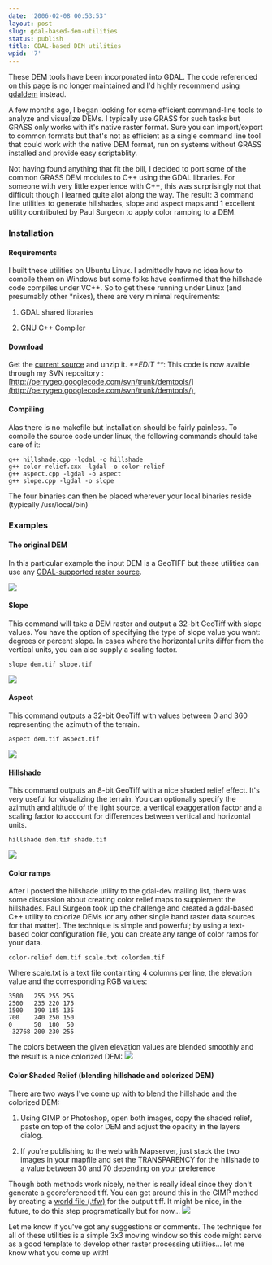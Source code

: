 ```yaml
---
date: '2006-02-08 00:53:53'
layout: post
slug: gdal-based-dem-utilities
status: publish
title: GDAL-based DEM utilities
wpid: '7'
---
```


<div class="alert alert-error">These DEM tools have been incorporated into GDAL. The code referenced on this page is no longer maintained and I'd highly recommend using <a href="http://www.gdal.org/gdaldem.html">gdaldem</a> instead.</div>

A few months ago, I began looking for some efficient command-line tools to analyze and visualize DEMs. I typically use GRASS for such tasks but GRASS only works with it's native raster format. Sure you can import/export to common formats but that's not as efficient as a single command line tool that could work with the native DEM format, run on systems without GRASS installed and provide easy scriptablity.  

Not having found anything that fit the bill, I decided to port some of the common GRASS DEM modules to C++ using the GDAL libraries. For someone with very little experience with C++, this was surprisingly not that difficult though I learned quite alot along the way.  The result: 3 command line utilities to generate hillshades, slope and aspect maps and 1 excellent utility contributed by Paul Surgeon to apply color ramping to a DEM.



###  Installation 





#### Requirements



I built these utilities on Ubuntu Linux. I admittedly have no idea how to compile them on Windows but some folks have confirmed that the hillshade code compiles under VC++. So to get these running under Linux (and presumably other *nixes), there are very minimal requirements:




 
  1. GDAL shared libraries  

 
  2. GNU C++ Compiler





#### Download


Get the [current source](/download/gdaldemtools_20060207.zip) and unzip it.  _**EDIT **_: This code is now avaible through my SVN repository : [http://perrygeo.googlecode.com/svn/trunk/demtools/](http://perrygeo.googlecode.com/svn/trunk/demtools/),



#### Compiling


Alas there is no makefile but installation should be fairly painless. To compile the source code under linux, the following commands should take care of it:


    g++ hillshade.cpp -lgdal -o hillshade
    g++ color-relief.cxx -lgdal -o color-relief
    g++ aspect.cpp -lgdal -o aspect
    g++ slope.cpp -lgdal -o slope
     



The four binaries can then be placed wherever your local binaries reside (typically /usr/local/bin)



###  Examples 





#### The original DEM


In this particular example the input DEM is a GeoTIFF but these utilities can use any [GDAL-supported raster source](http://gdal.maptools.org/formats_list.html).

![](/assets/img/dem/dem.jpg)



####  Slope 


This command will take a DEM raster and output a 32-bit GeoTiff with slope values. You have the option of specifying the type of slope value you want: degrees or percent slope. In cases where the horizontal units differ from the vertical units, you can also supply a scaling factor.



    slope dem.tif slope.tif


![](/assets/img/dem/slope.jpg)



####  Aspect 


This command outputs a 32-bit GeoTiff with values between 0 and 360 representing the azimuth of the terrain.



    aspect dem.tif aspect.tif


![](/assets/img/dem/aspect.jpg)



####  Hillshade 


This command outputs an 8-bit GeoTiff with a nice shaded relief effect. It's very useful for visualizing the terrain. You can optionally specify the azimuth and altitude of the light source, a vertical exaggeration factor and a scaling factor to account for differences between vertical and horizontal units.



    hillshade dem.tif shade.tif


![](/assets/img/dem/shade.jpg)



####  Color ramps 



After I posted the hillshade utility to the gdal-dev mailing list, there was some discussion about creating color relief maps to supplement the hillshades. Paul Surgeon took up the challenge and created a gdal-based C++ utility to colorize DEMs (or any other single band raster data sources for that matter). The technique is simple and powerful; by using a text-based color configuration file, you can create any range of color ramps for your data. 



    color-relief dem.tif scale.txt colordem.tif


Where scale.txt is a text file containting 4 columns per line, the elevation value and the corresponding RGB values:


    3500   255 255 255
    2500   235 220 175
    1500   190 185 135
    700    240 250 150
    0      50  180  50
    -32768 200 230 255
     



The colors between the given elevation values are blended smoothly and the result is a nice colorized DEM:
![](/assets/img/dem/colordem.jpg)



####  Color Shaded Relief (blending hillshade and colorized DEM) 


There are two ways I've come up with to blend the hillshade and the colorized DEM:



 
  1. Using GIMP or Photoshop, open both images, copy the shaded relief, paste on top of the color DEM and adjust the opacity in the layers dialog.
 
  2. If you're publishing to the web with Mapserver, just stack the two images in your mapfile and set the TRANSPARENCY for the hillshade to a value between 30 and 70 depending on your preference



 Though both methods work nicely, neither is really ideal since they don't generate a georeferenced tiff.  You can get around this in the GIMP method by creating a [world file (.tfw)](http://gdal.maptools.org/frmt_various.html#WLD) for the output tiff. It might be nice, in the future, to do this step programatically but for now...
![](/assets/img/dem/combine.jpg)


Let me know if you've got any suggestions or comments. The technique for all of these utilities is a simple 3x3 moving window so this code might serve as a good template to develop other raster processing utilities... let me know what you come up with!
